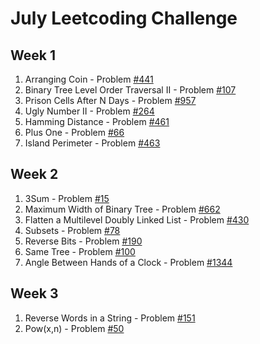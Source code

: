 # July Leetcoding Challenge

## Week 1
  1. Arranging Coin - Problem [#441](https://leetcode.com/problems/arranging-coins/)
  2. Binary Tree Level Order Traversal II - Problem [#107](https://leetcode.com/problems/binary-tree-level-order-traversal-ii/)
  3. Prison Cells After N Days - Problem [#957](https://leetcode.com/problems/prison-cells-after-n-days/)
  4. Ugly Number II - Problem [#264](https://leetcode.com/problems/ugly-number-ii/)
  5. Hamming Distance - Problem [#461](https://leetcode.com/problems/hamming-distance/)
  6. Plus One - Problem [#66](https://leetcode.com/problems/plus-one/)
  7. Island Perimeter - Problem [#463](https://leetcode.com/problems/island-perimeter/)

## Week 2
  1. 3Sum - Problem [#15](https://leetcode.com/problems/3sum/)
  2. Maximum Width of Binary Tree - Problem [#662](https://leetcode.com/problems/maximum-width-of-binary-tree/)
  3. Flatten a Multilevel Doubly Linked List - Problem [#430](https://leetcode.com/problems/flatten-a-multilevel-doubly-linked-list/)
  4. Subsets - Problem [#78](https://leetcode.com/problems/subsets/)
  5. Reverse Bits - Problem [#190](https://leetcode.com/problems/reverse-bits/)
  6. Same Tree - Problem [#100](https://leetcode.com/problems/same-tree/)
  7. Angle Between Hands of a Clock - Problem [#1344](https://leetcode.com/problems/angle-between-hands-of-a-clock/)

## Week 3
  1. Reverse Words in a String - Problem [#151](https://leetcode.com/problems/reverse-words-in-a-string/)
  2. Pow(x,n) - Problem [#50](https://leetcode.com/problems/powx-n/)

